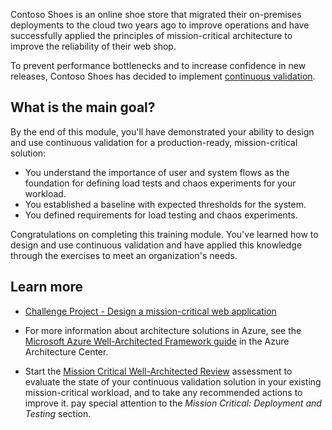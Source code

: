 Contoso Shoes is an online shoe store that migrated their on-premises deployments to the cloud two years ago to improve operations and have successfully applied the principles of mission-critical architecture to improve the reliability of their web shop.

To prevent performance bottlenecks and to increase confidence in new releases, Contoso Shoes has decided to implement [continuous validation](/azure/architecture/guide/testing/mission-critical-deployment-testing).

## What is the main goal?

By the end of this module, you'll have demonstrated your ability to design and use continuous validation for a production-ready, mission-critical solution:

- You understand the importance of user and system flows as the foundation for defining load tests and chaos experiments for your workload.
- You established a baseline with expected thresholds for the system.
- You defined requirements for load testing and chaos experiments.

Congratulations on completing this training module. You've learned how to design and use continuous validation and have applied this knowledge through the exercises to meet an organization's needs.

## Learn more

- [Challenge Project - Design a mission-critical web application](/training/modules/azure-mission-critical/)

- For more information about architecture solutions in Azure, see the [Microsoft Azure Well-Architected Framework guide](/azure/architecture/framework) in the Azure Architecture Center.

- Start the [Mission Critical Well-Architected Review](/assessments/23513bdb-e8a2-4f0b-8b6b-191ee1f52d34) assessment to evaluate the state of your continuous validation solution in your existing mission-critical workload, and to take any recommended actions to improve it. pay special attention to the *Mission Critical: Deployment and Testing* section.
